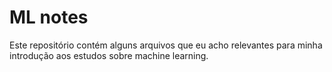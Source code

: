 # ML notes

Este repositório contém alguns arquivos que eu acho relevantes para minha introdução aos estudos sobre machine learning. 
